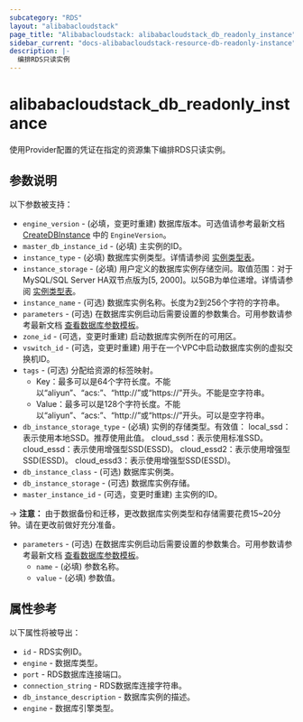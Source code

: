 ```yaml
---
subcategory: "RDS"
layout: "alibabacloudstack"
page_title: "Alibabacloudstack: alibabacloudstack_db_readonly_instance"
sidebar_current: "docs-alibabacloudstack-resource-db-readonly-instance"
description: |-
  编排RDS只读实例
---
```


# alibabacloudstack_db_readonly_instance
使用Provider配置的凭证在指定的资源集下编排RDS只读实例。

## 参数说明

以下参数被支持：

* `engine_version` - (必填，变更时重建) 数据库版本。可选值请参考最新文档 [CreateDBInstance](https://www.alibabacloud.com/help/doc-detail/26228.htm) 中的 `EngineVersion`。
* `master_db_instance_id` - (必填) 主实例的ID。
* `instance_type` - (必填) 数据库实例类型。详情请参阅 [实例类型表](https://www.alibabacloud.com/help/doc-detail/26312.htm)。
* `instance_storage` - (必填) 用户定义的数据库实例存储空间。取值范围：对于MySQL/SQL Server HA双节点版为[5, 2000]。以5GB为单位递增。详情请参阅 [实例类型表](https://www.alibabacloud.com/help/doc-detail/26312.htm)。
* `instance_name` - (可选) 数据库实例名称。长度为2到256个字符的字符串。
* `parameters` - (可选) 在数据库实例启动后需要设置的参数集合。可用参数请参考最新文档 [查看数据库参数模板](https://www.alibabacloud.com/help/doc-detail/26284.htm)。
* `zone_id` - (可选，变更时重建) 启动数据库实例所在的可用区。
* `vswitch_id` - (可选，变更时重建) 用于在一个VPC中启动数据库实例的虚拟交换机ID。
* `tags` - (可选) 分配给资源的标签映射。
    - Key：最多可以是64个字符长度。不能以“aliyun”、“acs:”、“http://”或“https://”开头。不能是空字符串。
    - Value：最多可以是128个字符长度。不能以“aliyun”、“acs:”、“http://”或“https://”开头。可以是空字符串。
* `db_instance_storage_type` - (必填) 实例的存储类型。有效值：
    local_ssd：表示使用本地SSD。推荐使用此值。
    cloud_ssd：表示使用标准SSD。
    cloud_essd：表示使用增强型SSD(ESSD)。
    cloud_essd2：表示使用增强型SSD(ESSD)。
    cloud_essd3：表示使用增强型SSD(ESSD)。
* `db_instance_class` - (可选) 数据库实例类。
* `db_instance_storage` - (可选) 数据库实例存储。
* `master_instance_id` - (可选，变更时重建) 主实例的ID。

-> **注意：** 由于数据备份和迁移，更改数据库实例类型和存储需要花费15~20分钟。请在更改前做好充分准备。
* `parameters` - (可选) 在数据库实例启动后需要设置的参数集合。可用参数请参考最新文档 [查看数据库参数模板](https://www.alibabacloud.com/help/doc-detail/26284.htm)。
  * `name` - (必填) 参数名称。
  * `value` - (必填) 参数值。

## 属性参考

以下属性将被导出：

* `id` - RDS实例ID。
* `engine` - 数据库类型。
* `port` - RDS数据库连接端口。
* `connection_string` - RDS数据库连接字符串。
* `db_instance_description` - 数据库实例的描述。
* `engine` - 数据库引擎类型。